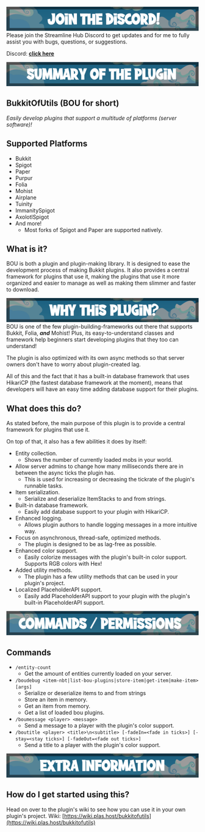 ![Discord](https://github.com/Streamline-Essentials/StreamlineWiki/blob/main/website/images/JoinTheDiscord.png?raw=true)
Please join the Streamline Hub Discord to get
updates and for me to fully assist you with bugs,
questions, or suggestions.

Discord: [**click here**](https://dsc.gg/streamline)

![Summary](https://github.com/Streamline-Essentials/StreamlineWiki/blob/main/website/images/Summary.png?raw=true)
## BukkitOfUtils (BOU for short)
_Easily develop plugins that support a multitude of platforms (server software)!_

## Supported Platforms
- Bukkit
- Spigot
- Paper
- Purpur
- Folia
- Mohist
- Airplane
- Tuinity
- ImmanitySpigot
- AxolotlSpigot
- And more!
  - Most forks of Spigot and Paper are supported natively.

## What is it?
BOU is both a plugin and plugin-making library.
It is designed to ease the development process of making Bukkit plugins.
It also provides a central framework for plugins that use it,
making the plugins that use it more organized and easier to manage
as well as making them slimmer and faster to download.

![Why This?](https://github.com/Streamline-Essentials/StreamlineWiki/blob/main/website/images/WhyThis.png?raw=true)
BOU is one of the few plugin-building-frameworks out there that supports
Bukkit, Folia, **_and_** Mohist!
Plus, its easy-to-understand classes and framework help beginners
start developing plugins that they too can understand!

The plugin is also optimized with its own async methods so that
server owners don't have to worry about plugin-created lag.

All of this and the fact that it has a built-in database framework that uses HikariCP
(the fastest database framework at the moment),
means that developers will have an easy time adding database support for their plugins.

## What does this do?
As stated before,
the main purpose of this plugin is
to provide a central framework for plugins that use it.

On top of that, it also has a few abilities it does by itself:
- Entity collection.
    - Shows the number of currently loaded mobs in your world.
- Allow server admins to change how many milliseconds there are in between the async ticks the plugin has.
    - This is used for increasing or decreasing the tickrate of the plugin's runnable tasks.
- Item serialization.
    - Serialize and deserialize ItemStacks to and from strings.
- Built-in database framework.
    - Easily add database support to your plugin with HikariCP.
- Enhanced logging.
    - Allows plugin authors to handle logging messages in a more intuitive way.
- Focus on asynchronous, thread-safe, optimized methods.
    - The plugin is designed to be as lag-free as possible.
- Enhanced color support.
    - Easily colorize messages with the plugin's built-in color support. Supports RGB colors with Hex!
- Added utility methods.
    - The plugin has a few utility methods that can be used in your plugin's project.
- Localized PlaceholderAPI support.
    - Easily add PlaceholderAPI support to your plugin with the plugin's built-in PlaceholderAPI support.

![Commands and Permissions](https://github.com/Streamline-Essentials/StreamlineWiki/blob/main/website/images/CommandsAndPermissions.png?raw=true)
## Commands
* `/entity-count`
  * Get the amount of entities currently loaded on your server.
* `/boudebug <item-nbt|list-bou-plugins|store-item|get-item|make-item> [args]`
  * Serialize or deserialize items to and from strings
  * Store an item in memory.
  * Get an item from memory.
  * Get a list of loaded bou plugins.
* `/boumessage <player> <message>`
  * Send a message to a player with the plugin's color support.
* `/boutitle <player> <title>\n<subtitle> [-fadeIn=<fade in ticks>] [-stay=<stay ticks>] [-fadeOut=<fade out ticks>]`
  * Send a title to a player with the plugin's color support.

![More Info](https://github.com/Streamline-Essentials/StreamlineWiki/blob/main/website/images/MoreInfo.png?raw=true)
## How do I get started using this?
Head on over to the plugin's wiki to see how you can use it in your own plugin's project.
Wiki: [https://wiki.plas.host/bukkitofutils](https://wiki.plas.host/bukkitofutils)
